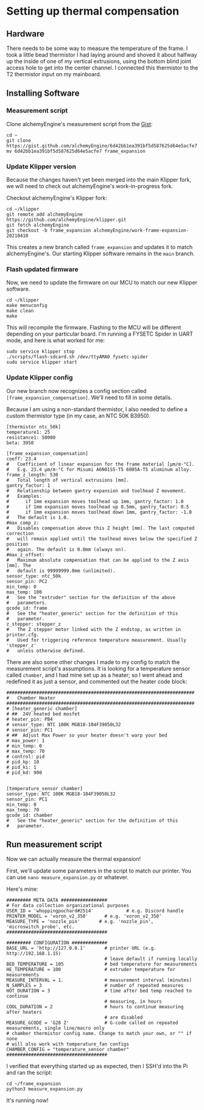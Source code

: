 # Setting up thermal compensation

## Hardware

There needs to be some way to measure the temperature of the frame. I took a little bead thermistor I had laying around and shoved it about halfway up the inside of one of my vertical extrusions, using the bottom blind joint access hole to get into the center channel. I connected this thermistor to the T2 thermistor input on my mainboard.

## Installing Software

### Measurement script

Clone alchemyEngine's measurement script from the [Gist](https://gist.github.com/alchemyEngine/6d42bb1ea391bf5d587625d64e5acfe7):

```
cd ~
git clone https://gist.github.com/alchemyEngine/6d42bb1ea391bf5d587625d64e5acfe7
mv 6d42bb1ea391bf5d587625d64e5acfe7 frame_expansion
```

### Update Klipper version

Because the changes haven't yet been merged into the main Klipper fork, we will need to check out alchemyEngine's work-in-progress fork.

Checkout alchemyEngine's Klipper fork:

```
cd ~/klipper
git remote add alchemyEngine https://github.com/alchemyEngine/klipper.git
git fetch alchemyEngine
git checkout -b frame_expansion alchemyEngine/work-frame-expansion-20210410
```

This creates a new branch called `frame_expansion` and updates it to match alchemyEngine's. Our starting Klipper software remains in the `main` branch. 

### Flash updated firmware

Now, we need to update the firmware on our MCU to match our new Klipper software.

```
cd ~/klipper
make menuconfig
make clean
make
```

This will recompile the firmware. Flashing to the MCU will be different depending on your particular board. I'm running a FYSETC Spider in UART mode, and here is what worked for me:

```
sudo service klipper stop
./scripts/flash-sdcard.sh /dev/ttyAMA0 fysetc-spider
sudo service klipper start
```

### Update Klipper config

Our new branch now recognizes a config section called `[frame_expansion_compensation]`. We'll need to fill in some details. 

Because I am using a non-standard thermistor, I also needed to define a custom thermistor type (in my case, an NTC 50K B3950). 


```
[thermistor ntc_50k]
temperature1: 25
resistance1: 50000
beta: 3950

[frame_expansion_compensation]
coeff: 23.4
#   Coefficient of linear expansion for the frame material [μm/m·°C].
#   E.g. 23.4 μm/m·°C for Misumi A6N01SS-T5 6005A-T5 aluminum alloy.
frame_z_length: 530
#   Total length of vertical extrusions [mm].
gantry_factor: 1
#   Relationship between gantry expansion and toolhead Z movement.
#   Examples:
#      if 1mm expansion moves toolhead up 1mm, gantry_factor: 1.0
#      if 1mm expansion moves toolhead up 0.5mm, gantry_factor: 0.5
#      if 1mm expansion moves toolhead down 1mm, gantry_factor: -1.0
#   The default is 1.0.
#max_comp_z:
#   Disables compensation above this Z height [mm]. The last computed correction
#   will remain applied until the toolhead moves below the specified Z position
#   again. The default is 0.0mm (always on).
#max_z_offset:
#   Maximum absolute compensation that can be applied to the Z axis [mm]. The
#   default is 99999999.0mm (unlimited).
sensor_type: ntc_50k
sensor_pin: PC2
min_temp: 0
max_temp: 100
#   See the "extruder" section for the definition of the above
#   parameters.
gcode_id: frame
#   See the "heater_generic" section for the definition of this
#   parameter.
z_stepper: stepper_z
#   The Z stepper motor linked with the Z endstop, as written in printer.cfg.
#   Used for triggering reference temperature measurement. Usually 'stepper_z'
#   unless otherwise defined.
```

There are also some other changes I made to my config to match the measurement script's assumptions. It is looking for a temperature sensor called `chamber`, and I had mine set up as a heater; so I went ahead and redefined it as just a sensor, and commented out the heater code block:

```
#####################################################################
#   Chamber Heater
#####################################################################
# [heater_generic chamber]
# ##  24V heated bed mosfet
# heater_pin: PB4
# sensor_type: NTC 100K MGB18-104F39050L32
# sensor_pin: PC1
# ##  Adjust Max Power so your heater doesn't warp your bed
# max_power: 1
# min_temp: 0
# max_temp: 70
# control: pid
# pid_kp: 10
# pid_ki: 1
# pid_kd: 900


[temperature_sensor chamber]
sensor_type: NTC 100K MGB18-104F39050L32
sensor_pin: PC1
min_temp: 0
max_temp: 70
gcode_id: chamber
#   See the "heater_generic" section for the definition of this
#   parameter.
```

## Run measurement script

Now we can actually measure the thermal expansion!

First, we'll update some parameters in the script to match our printer. You can use `nano measure_expansion.py` or whatever.

Here's mine:

```
######### META DATA #################
# For data collection organizational purposes
USER_ID = 'whoppingpochard#2514'            # e.g. Discord handle
PRINTER_MODEL = 'voron_v2_350'      # e.g. 'voron_v2_350'
MEASURE_TYPE = 'nozzle_pin'       # e.g. 'nozzle_pin', 'microswitch_probe', etc.
#####################################

######### CONFIGURATION #############
BASE_URL = 'http://127.0.0.1'       # printer URL (e.g. http://192.168.1.15)
                                    # leave default if running locally
BED_TEMPERATURE = 105               # bed temperature for measurements
HE_TEMPERATURE = 100                # extruder temperature for measurements
MEASURE_INTERVAL = 1.               # measurement interval (minutes)
N_SAMPLES = 3                       # number of repeated measures
HOT_DURATION = 3                    # time after bed temp reached to continue
                                    # measuring, in hours
COOL_DURATION = 2                   # hours to continue measuring after heaters
                                    # are disabled
MEASURE_GCODE = 'G28 Z'             # G-code called on repeated measurements, single line/macro only
# chamber thermistor config name. Change to match your own, or "" if none
# will also work with temperature_fan configs
CHAMBER_CONFIG = "temperature_sensor chamber"
#####################################

```

I verified that everything started up as expected, then I SSH'd into the Pi and ran the script:

```
cd ~/frame_expansion
python3 measure_expansion.py
```

It's running now!